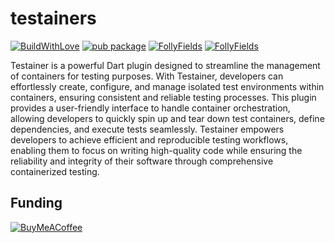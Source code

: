 # testainers

[![BuildWithLove](https://img.shields.io/badge/%20built%20with-%20%E2%9D%A4-ff69b4.svg "build with love")](https://github.com/edufolly/testainers/stargazers)
[![pub package](https://img.shields.io/pub/v/testainers?include_prereleases.svg "testainers")](https://pub.dev/packages/testainers)
[![FollyFields](https://img.shields.io/github/license/edufolly/testainers)](https://github.com/edufolly/testainers)
[![FollyFields](https://img.shields.io/github/actions/workflow/status/edufolly/testainers/main.yml?branch=main)](https://github.com/edufolly/testainers)


Testainer is a powerful Dart plugin designed to streamline the management of containers 
for testing purposes. With Testainer, developers can effortlessly create, configure, and 
manage isolated test environments within containers, ensuring consistent and reliable 
testing processes. This plugin provides a user-friendly interface to handle container 
orchestration, allowing developers to quickly spin up and tear down test containers, 
define dependencies, and execute tests seamlessly. Testainer empowers developers to 
achieve efficient and reproducible testing workflows, enabling them to focus on writing 
high-quality code while ensuring the reliability and integrity of their software through 
comprehensive containerized testing.

## Funding

[![BuyMeACoffee](https://www.buymeacoffee.com/assets/img/guidelines/download-assets-sm-2.svg)](https://www.buymeacoffee.com/edufolly)

